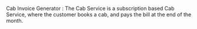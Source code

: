 Cab Invoice Generator :
The Cab Service is a subscription based Cab Service,
where the customer books a cab,
and pays the bill at the end of the month.
